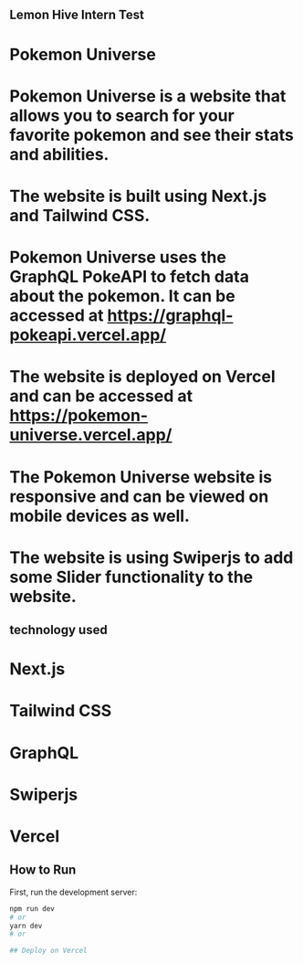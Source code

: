 ## Lemon Hive Intern Test 
  # Pokemon Universe 
  # Pokemon Universe is a website that allows you to search for your favorite pokemon and see their stats and abilities.
  # The website is built using Next.js and Tailwind CSS.
  # Pokemon Universe uses the GraphQL PokeAPI to fetch data about the pokemon. It can be accessed at https://graphql-pokeapi.vercel.app/
  # The website is deployed on Vercel and can be accessed at https://pokemon-universe.vercel.app/
  # The Pokemon Universe website is responsive and can be viewed on mobile devices as well.
  # The website is using Swiperjs to add some Slider functionality to the website.


## technology used
  # Next.js
  # Tailwind CSS
  # GraphQL
  # Swiperjs
  # Vercel



## How to Run
First, run the development server:

```bash
npm run dev
# or
yarn dev
# or

## Deploy on Vercel


